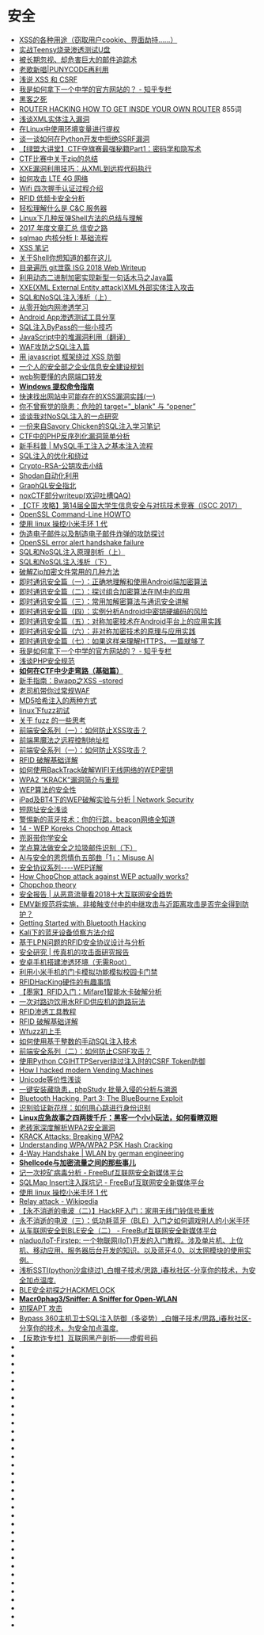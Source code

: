 # 安全



*   [XSS的各种用途（窃取用户cookie、界面劫持......）](https://shimo.im/docs/qigwCWLpvHgBgZFa/)
*   [实战Teensy烧录渗透测试U盘](http://www.freebuf.com/sectool/150367.html)
*   [被长期忽视、却危害巨大的邮件追踪术](http://36kr.com/p/5136373.html)
*   [老歌新唱|PUNYCODE再利用](http://www.lz1y.cn/archives/1469.html)
*   [浅说 XSS 和 CSRF](https://github.com/dwqs/blog/issues/68)
*   [我是如何拿下一个中学的官方网站的？ - 知乎专栏](https://github.com/zhang0peter/good-articles-by-sort/blob/master/精选/我是如何拿下一个中学的官方网站的-知乎专栏.pdf)
*   [黑客之死](https://github.com/zhang0peter/good-articles-by-sort/blob/master/%E7%B2%BE%E9%80%89/%E9%BB%91%E5%AE%A2%E4%B9%8B%E6%AD%BB.pdf)
*   [ROUTER HACKING HOW TO GET INSDE YOUR OWN ROUTER](https://blog.websecurify.com/2018/06/router-hacking.html) 855词
*   [浅谈XML实体注入漏洞](http://www.freebuf.com/vuls/175451.html)
*   [在Linux中使用环境变量进行提权](http://www.freebuf.com/articles/system/173903.html)
*   [谈一谈如何在Python开发中拒绝SSRF漏洞](https://www.leavesongs.com/PYTHON/defend-ssrf-vulnerable-in-python.html)
*   [【绿盟大讲堂】CTF夺旗赛最强秘籍Part1：密码学和隐写术](http://blog.nsfocus.net/ctf-class-part-1/)
*   [CTF比赛中关于zip的总结](https://www.tuicool.com/articles/6BfEfqn)
*   [XXE漏洞利用技巧：从XML到远程代码执行](http://www.freebuf.com/articles/web/177979.html)
*   [如何攻击 LTE 4G 网络](https://mp.weixin.qq.com/s?__biz=MzI5MDQ2NjExOQ==&mid=2247487782&idx=1&sn=98c060254ae4803c84df204863696cd0&chksm=ec1e210edb69a818c54b7a88f13cfc491ce9ac4d9a9d72451811b8b9e1be7296d960f7852bf2&mpshare=1&scene=23&srcid=0821g8351aVg90rZMBU9YPtO#rd)
*   [Wifi 四次握手认证过程介绍](https://mp.weixin.qq.com/s?__biz=MzI5MDQ2NjExOQ==&mid=2247487683&idx=1&sn=8f5ef4ed5e6d352aa7d4790b72e2436f&chksm=ec1e20ebdb69a9fde2226d345531ef851b76729e92fc58a8d2efb18fd5f396b65a4c932f1437&mpshare=1&scene=23&srcid=0821zYfF7beoEq1WdK8vxmiw#rd)
*   [RFID 低频卡安全分析](https://mp.weixin.qq.com/s?__biz=MzI5MDQ2NjExOQ==&mid=2247488027&idx=1&sn=09aefe0d777a9cfe3382b3724a045f0d&chksm=ec1e2233db69ab25c67efff04556ee3dc7c3ce87fece05104505c0a9346cd4772e18cb95268e&mpshare=1&scene=23&srcid=0821KvilFt7OYk97vR8vC3tB#rd)
*   [轻松理解什么是 C&C 服务器](https://mp.weixin.qq.com/s?__biz=MzI5MDQ2NjExOQ==&mid=2247487636&idx=1&sn=f5711c48a8d5e57ed617123b9da365d4&chksm=ec1e20bcdb69a9aa5e584f53d91f18561b1e90ff2568c250d4d543cf64105f84499e162456e4&mpshare=1&scene=23&srcid=0821dOODvmESTC9dhWWob1zK#rd)
*   [Linux下几种反弹Shell方法的总结与理解](http://www.freebuf.com/articles/system/178150.html)
*   [2017 年度文章汇总 信安之路](https://mp.weixin.qq.com/s?__biz=MzI5MDQ2NjExOQ==&mid=2247485926&idx=1&sn=9e12aaabaeb79cf9ec3fbe9db56a2e55&chksm=ec1e39cedb69b0d88228de646b0fcca69896f96a8a49c8225075d30b39f6e53641b04ab86939&mpshare=1&scene=23&srcid=0204dsWWFNM1s3aJHjLwiqRI#rd)
*   [sqlmap 内核分析 I: 基础流程](https://zhuanlan.zhihu.com/p/43242220)
*   [XSS 笔记](http://www.ppbibo.info/?p=217)
*   [关于Shell你想知道的都在这儿](https://mp.weixin.qq.com/s?__biz=MzI4MDEwNzAzNg==&mid=2649445044&idx=2&sn=d2c385d983e398c9f83da10e2159ebaa&chksm=f3a273c7c4d5fad1110d715b723039195d3b96eed3060f345f6f02837cba0400dd8223db4da6&mpshare=1&scene=23&srcid=0913zpQyaJrFDlodbbIq9ImI#rd)
*   [目录遍历 git泄露 ISG 2018 Web Writeup](https://bbs.ichunqiu.com/thread-45213-1-1.html)
*   [利用动态二进制加密实现新型一句话木马之Java篇](https://xz.aliyun.com/t/2744)
*   [XXE(XML External Entity attack)XML外部实体注入攻击](https://bbs.ichunqiu.com/thread-44306-1-1.html)
*   [SQL和NoSQL注入浅析（上）](https://xianzhi.aliyun.com/forum/topic/2075?utm_source=tuicool&utm_medium=referral)
*   [从零开始内网渗透学习](https://github.com/l3m0n/pentest_study)
*   [Android App渗透测试工具分享](http://www.freebuf.com/sectool/182152.html?utm_source=tuicool&utm_medium=referral)
*   [SQL注入ByPass的一些小技巧](https://mp.weixin.qq.com/s/fSBZPkO0-HNYfLgmYWJKCg?utm_source=tuicool&utm_medium=referral)
*   [JavaScript中的堆漏洞利用（翻译）](https://xianzhi.aliyun.com/forum/topic/2107?utm_source=tuicool&utm_medium=referral)
*   [WAF攻防之SQL注入篇](http://galaxylab.org/waf%E6%94%BB%E9%98%B2%E4%B9%8Bsql%E6%B3%A8%E5%85%A5%E7%AF%87/?utm_source=tuicool&utm_medium=referral)
*   [用 javascript 框架绕过 XSS 防御](https://paper.seebug.org/533/)
*   [一个人的安全部之企业信息安全建设规划](http://www.freebuf.com/articles/es/184078.html?utm_source=tuicool&utm_medium=referral)
*   [web狗要懂的内网端口转发](https://www.jianshu.com/p/735e8f1746f0?utm_source=tuicool&utm_medium=referral)
*   [**Windows 提权命令指南**](https://mp.weixin.qq.com/s?__biz=MzI0MDY1MDU4MQ==&mid=2247487190&idx=1&sn=aec6f000b0a10c81d2bfebe3b55d6a2f&chksm=e916deecde6157fa7288869d6484b65b2f0205433ab47caa0f7b887063650c3bd59c5e29bfaf&mpshare=1&scene=23&srcid=0305rAQYQj8WsW4fQnNSY5MB#rd)
*   [快速找出网站中可能存在的XSS漏洞实践(一)](https://bbs.ichunqiu.com/thread-44668-1-1.html)
*   [你不曾察觉的隐患：危险的 target="_blank" 与 “opener”](https://segmentfault.com/a/1190000016421263?utm_source=tuicool&utm_medium=referral)
*   [谈谈我对NoSQL注入的一点研究](https://shimo.im/docs/E8SFuzo791ArlFLJ/)
*   [一份来自Savory Chicken的SQL注入学习笔记](https://bbs.ichunqiu.com/thread-44468-1-1.html)
*   [CTF中的PHP反序列化漏洞简单分析](https://bbs.ichunqiu.com/thread-45290-1-1.html)
*   [新手科普 | MySQL手工注入之基本注入流程](http://www.freebuf.com/articles/web/160352.html?utm_source=tuicool&utm_medium=referral)
*   [SQL注入的优化和绕过](https://bbs.ichunqiu.com/thread-43169-1-1.html)
*   [Crypto-RSA-公钥攻击小结](https://xz.aliyun.com/t/2731?utm_source=tuicool&utm_medium=referral)
*   [Shodan自动化利用](https://xianzhi.aliyun.com/forum/topic/2070?utm_source=tuicool&utm_medium=referral)
*   [GraphQL安全指北](http://www.freebuf.com/articles/web/184040.html?utm_source=tuicool&utm_medium=referral)
*   [noxCTF部分writeup(欢迎吐槽QAQ)](https://bbs.ichunqiu.com/thread-46059-1-1.html)
*   [【CTF 攻略】第14届全国大学生信息安全与对抗技术竞赛（ISCC 2017） ](https://www.anquanke.com/post/id/86174)
*   [OpenSSL Command-Line HOWTO](https://www.madboa.com/geek/openssl/)
*   [使用 linux 操控小米手环 1 代](https://mp.weixin.qq.com/s?__biz=MzI5MDQ2NjExOQ==&mid=2247487294&idx=1&sn=d78bd7c3dd2ad97875f02d3ff183677b&chksm=ec1e3f16db69b600f0b718f248e6f7c245b121e883313ccec73bd4cd9e744a1d129c03effa5b&mpshare=1&scene=23&srcid=0920ode7GmSduRL774q5qSCG#rd)
*   [伪造电子邮件以及制造电子邮件炸弹的攻防探讨](http://www.freebuf.com/sectool/184555.html?utm_source=tuicool&utm_medium=referral)
*   [OpenSSL error alert handshake failure](https://stackoverflow.com/questions/30691476/openssl-error-alert-handshake-failure)
*   [SQL和NoSQL注入原理剖析（上）](https://mp.weixin.qq.com/s?__biz=MzI1NDg4MTIxMw==&mid=2247483732&idx=1&sn=2298cbad2a3f2ed2bd95b7dfc08f256f&scene=21#wechat_redirect)
*   [SQL和NoSQL注入浅析（下）](https://mp.weixin.qq.com/s?__biz=MzI1NDg4MTIxMw==&mid=2247483817&idx=1&sn=6f8632985698245802706e9109e3e6b5&chksm=ea3f3d7bdd48b46d16e6d1446042ddb8776c2f181432e4d182db81582fcd854bc82020c2af12&mpshare=1&scene=23&srcid=09270lSVyrGFZqeoaXFVfgI3#rd)
*   [破解Zip加密文件常用的几种方法](https://www.cnblogs.com/ECJTUACM-873284962/p/9387711.html)
*   [即时通讯安全篇（一）：正确地理解和使用Android端加密算法](http://www.52im.net/thread-216-1-1.html)
*   [即时通讯安全篇（二）：探讨组合加密算法在IM中的应用](http://www.52im.net/thread-217-1-1.html)
*   [即时通讯安全篇（三）：常用加解密算法与通讯安全讲解](http://www.52im.net/thread-219-1-1.html)
*   [即时通讯安全篇（四）：实例分析Android中密钥硬编码的风险](http://www.52im.net/thread-312-1-1.html)
*   [即时通讯安全篇（五）：对称加密技术在Android平台上的应用实践](http://www.52im.net/thread-642-1-1.html)
*   [即时通讯安全篇（六）：非对称加密技术的原理与应用实践](http://www.52im.net/thread-653-1-1.html)
*   [即时通讯安全篇（七）：如果这样来理解HTTPS，一篇就够了](http://www.52im.net/thread-1890-1-1.html)
*   [我是如何拿下一个中学的官方网站的？ - 知乎专栏](https://github.com/zhang0peter/good-articles-by-sort/blob/master/精选/我是如何拿下一个中学的官方网站的-知乎专栏.pdf)
*   [浅谈PHP安全规范](http://www.freebuf.com/articles/web/184567.html?utm_source=tuicool&utm_medium=referral)
*   [**如何在CTF中少走弯路（基础篇）**](https://mp.weixin.qq.com/s?__biz=MjM5NjA0NjgyMA==&mid=2651068636&idx=3&sn=11802b910f3ef2fa2b3cd64cf566c72c&chksm=bd1f8a578a6803414f68677f4d1bfbb290844852904adf7ea1b210d7a9a856ecde0845d6b75b&mpshare=1&scene=23&srcid=0927t1l6Q52MxvXEnXPzjDj8#rd)
*   [新手指南：Bwapp之XSS –stored](https://mp.weixin.qq.com/s?__biz=MzI5MDQ2NjExOQ==&mid=2247486246&idx=1&sn=777ed12d510260ea46e991e3ac1cf62e&chksm=ec1e3b0edb69b218e0198767d40af400f65a909cabd32fa01604ed6fd3a50bfbffa8f7502e6b&mpshare=1&scene=23&srcid=0928XoVICNeCSi5AduwxlDdc#rd)
*   [老司机带你过常规WAF](https://mp.weixin.qq.com/s?__biz=MzIzMTc1MjExOQ==&mid=2247484805&idx=1&sn=342154eb6d029a120fda90f774e26cae&chksm=e89e2d5ddfe9a44b9e7572f2840460de3ecdf3b71801ecca67ba89f3584fbddb87b64f61e81d&mpshare=1&scene=23&srcid=0927M1vDsgB9KnEofPRftv41#rd)
*   [MD5哈希注入的两种方式](https://bbs.ichunqiu.com/thread-46567-1-1.html)
*   [linux下fuzz初试](http://edvison.cn/2018/09/08/linux%E4%B8%8Bfuzz%E5%88%9D%E8%AF%95/?utm_source=tuicool&utm_medium=referral)
*   [关于 fuzz 的一些思考](https://github.com/tinysec/public/blob/master/article/about_fuzz/about_fuzz_cn.md?utm_source=tuicool&utm_medium=referral)
*   [前端安全系列（一）：如何防止XSS攻击？](https://tech.meituan.com/fe_security.html?utm_source=tuicool&utm_medium=referral)
*   [前端黑魔法之远程控制地址栏](https://mp.weixin.qq.com/s?__biz=MjM5NjA0NjgyMA==&mid=2651068106&idx=1&sn=77468b7fd5b6f495909b8ed833053a22&chksm=bd1f84418a680d5756a5bdb8e62f4912fab837ce67fea7acf23a07dcdbd19ba6919f0c4db9fd&mpshare=1&scene=23&srcid=1009rxVuqGE8x8t3sTJgKebT#rd)
*   [前端安全系列（一）：如何防止XSS攻击？](http://www.freebuf.com/articles/web/185654.html?utm_source=tuicool&utm_medium=referral)
*   [RFID 破解基础详解](https://mp.weixin.qq.com/s?__biz=MzI5MDQ2NjExOQ==&mid=2247488354&idx=1&sn=be1205869e1be6bf5df3b3f2132d2969&chksm=ec1e234adb69aa5c7ad878b5ffbaf974c0ab17c8d892d532adf529585b6c2dd27b6d1b09c1ab&mpshare=1&scene=23&srcid=1007cOXOj6yKfhMWWXPz1d6X#rd)
*   [如何使用BackTrack破解WIFI无线网络的WEP密钥](http://linux.cn/thread/12084/1/1/?utm_source=tuicool&utm_medium=referral)
*   [WPA2 “KRACK”漏洞简介与重现](https://paper.seebug.org/512/?utm_source=tuicool&utm_medium=referral)
*   [WEP算法的安全性](http://www.cnblogs.com/frydsh/p/4507378.html?utm_source=tuicool&utm_medium=referral)
*   [iPad及BT4下的WEP破解实验与分析 | Network Security](http://blog.csdn.net/stone548534/article/details/8836217?utm_source=tuicool&utm_medium=referral)
*   [短网址安全浅谈](https://security.tencent.com/index.php/blog/msg/126?utm_source=tuicool&utm_medium=referral)
*   [警惕新的蓝牙技术：你的行踪，beacon网络全知道](http://www.leiphone.com/news/201410/dLK0yUhN8j7VNhge.html?utm_source=tuicool&utm_medium=referral)
*   [14 - WEP Koreks Chopchop Attack](https://itfellover.com/14-wep-koreks-chopchop-attack/)
*   [兜哥带你学安全](http://zhuanlan.freebuf.com/column/index/?name=%E5%85%9C%E5%93%A5%E5%B8%A6%E4%BD%A0%E5%AD%A6%E5%AE%89%E5%85%A8)
*   [学点算法做安全之垃圾邮件识别（下）](http://www.freebuf.com/column/135850.html)
*   [AI与安全的恩怨情仇五部曲「1」：Misuse AI](http://www.freebuf.com/articles/network/186634.html?utm_source=tuicool&utm_medium=referral)
*   [安全协议系列----WEP详解](http://www.cnblogs.com/efzju/archive/2013/06/12/3018661.html?utm_source=tuicool&utm_medium=referral)
*   [How ChopChop attack against WEP actually works?](https://security.stackexchange.com/questions/72987/how-chopchop-attack-against-wep-actually-works)
*   [Chopchop theory](https://www.aircrack-ng.org/doku.php?id=chopchoptheory)
*   [安全报告 | 从恶意流量看2018十大互联网安全趋势](https://bbs.ichunqiu.com/thread-46970-1-1.html)
*   [EMV新规范将实施，非接触支付中的中继攻击与近距离攻击是否完全得到防护？](http://www.4hou.com/technology/11440.html?utm_source=tuicool&utm_medium=referral)
*   [Getting Started with Bluetooth Hacking](https://www.hackers-arise.com/getting-started-with-bluetooth-hack)
*   [Kali下的蓝牙设备侦察方法介绍](http://www.freebuf.com/sectool/173589.html?utm_source=tuicool&utm_medium=referral)
*   [基于LPN问题的RFID安全协议设计与分析](https://wenku.baidu.com/view/c177120303d8ce2f006623fa.html)
*   [安全研究 | 传真机的攻击面研究报告](http://www.freebuf.com/articles/paper/186769.html?utm_source=tuicool&utm_medium=referral)
*   [安卓手机搭建渗透环境（无需Root）](https://www.freebuf.com/sectool/186251.html?utm_source=tuicool&utm_medium=referral)
*   [利用小米手机的门卡模拟功能模拟校园卡门禁](https://www.cc98.org/topic/4787035/1#1)
*   [RFIDHacKing硬件的有趣事情](https://bbs.ichunqiu.com/forum.php?mod=viewthread&tid=21207&highlight=rfid)
*   [【墨家】RFID入门：Mifare1智能水卡破解分析](https://bbs.ichunqiu.com/forum.php?mod=viewthread&tid=6704&highlight=rfid)
*   [一次对路边饮用水RFID供应机的跑路玩法](https://bbs.ichunqiu.com/forum.php?mod=viewthread&tid=24889&highlight=rfid)
*   [RFID渗透工具教程](https://bbs.ichunqiu.com/forum.php?mod=viewthread&tid=39443&highlight=rfid)
*   [RFID 破解基础详解](https://mp.weixin.qq.com/s?__biz=MzI5MDQ2NjExOQ==&mid=2247488354&idx=1&sn=be1205869e1be6bf5df3b3f2132d2969&chksm=ec1e234adb69aa5c7ad878b5ffbaf974c0ab17c8d892d532adf529585b6c2dd27b6d1b09c1ab&mpshare=1&scene=23&srcid=1007cOXOj6yKfhMWWXPz1d6X#rd)
*   [Wfuzz初上手](https://gh0st.cn/archives/2018-10-28/1?utm_source=tuicool&utm_medium=referral)
*   [如何使用基于整数的手动SQL注入技术](http://www.freebuf.com/articles/web/185274.html?utm_source=tuicool&utm_medium=referral)
*   [前端安全系列（二）：如何防止CSRF攻击？](http://www.freebuf.com/articles/web/186880.html?utm_source=tuicool&utm_medium=referral)
*   [使用Python CGIHTTPServer绕过注入时的CSRF Token防御](http://www.freebuf.com/articles/web/185545.html?utm_source=tuicool&utm_medium=referral)
*   [How I hacked modern Vending Machines](https://hackernoon.com/how-i-hacked-modern-vending-machines-43f4ae8decec)
*   [Unicode等价性浅谈](https://lylemi.github.io/2018/10/29/unicode-normalization/?utm_source=tuicool&utm_medium=referral)
*   [一键安装藏隐患，phpStudy 批量入侵的分析与溯源](https://bbs.ichunqiu.com/thread-47215-1-1.html)
*   [Bluetooth Hacking, Part 3: The BlueBourne Exploit](https://www.hackers-arise.com/single-post/2017/10/31/Bluetooth-Hacking-Part-3-The-BlueBourne-Exploit?instaceId=instanceId_PlaceHolder&wixSiteUrl=wixSit)
*   [识别验证新花样：如何用心跳进行身份识别](https://mp.weixin.qq.com/s?__biz=MzI0MDY1MDU4MQ==&mid=2247485819&idx=2&sn=25c6f38abc7cde35207f5a8ea4130cb7&chksm=e916d941de61505735b2effa80a568c4bbb6f5d22c2393527e95e98ffce6faf3230069b9ead5&mpshare=1&scene=23&srcid=1101i1bd88lknaPZdejP2yOY#rd)
*   [**Linux应急故事之四两拨千斤：黑客一个小小玩法，如何看瞎双眼**](https://www.freebuf.com/articles/terminal/187842.html?utm_source=tuicool&utm_medium=referral)
*   [老砖家深度解析WPA2安全漏洞](http://www.ctocio.com/security/communication/25569.html?utm_source=tuicool&utm_medium=referral)
*   [KRACK Attacks: Breaking WPA2](https://www.krackattacks.com/)
*   [Understanding WPA/WPA2 PSK Hash Cracking](https://www.ins1gn1a.com/understanding-wpa-psk-cracking/)
*   [4-Way Handshake | WLAN by german engineering](https://wlan1nde.wordpress.com/2014/10/27/4-way-handshake/)
*   [**Shellcode与加密流量之间的那些事儿**](https://www.freebuf.com/articles/database/182160.html?utm_source=tuicool&utm_medium=referral)
*   [记一次挖矿病毒分析 - FreeBuf互联网安全新媒体平台](https://www.freebuf.com/articles/network/188108.html?utm_source=tuicool&utm_medium=referral)
*   [SQLMap Insert注入踩坑记 - FreeBuf互联网安全新媒体平台](https://www.freebuf.com/articles/web/188402.html?utm_source=tuicool&utm_medium=referral)
*   [使用 linux 操控小米手环 1 代](https://mp.weixin.qq.com/s?__biz=MzI5MDQ2NjExOQ==&mid=2247487294&idx=1&sn=d78bd7c3dd2ad97875f02d3ff183677b&chksm=ec1e3f16db69b600f0b718f248e6f7c245b121e883313ccec73bd4cd9e744a1d129c03effa5b&mpshare=1&scene=23&srcid=0920ode7GmSduRL774q5qSCG#rd)
*   [Relay attack - Wikipedia](https://en.wikipedia.org/wiki/Relay_attack)
*   [【永不消逝的电波（二）】HackRF入门：家用无线门铃信号重放](https://www.freebuf.com/news/topnews/83650.html)
*   [永不消逝的电波（三）：低功耗蓝牙（BLE）入门之如何调戏别人的小米手环](https://www.freebuf.com/news/88281.html)
*   [从车联网安全到BLE安全（二） - FreeBuf互联网安全新媒体平台](https://www.freebuf.com/articles/terminal/167078.html?utm_source=tuicool&utm_medium=referral)
*   [nladuo/IoT-Firstep: 一个物联网(IoT)开发的入门教程。涉及单片机、上位机、移动应用、服务器后台开发的知识。以及蓝牙4.0、以太网模块的使用实例。](https://github.com/nladuo/IoT-Firstep)
*   [浅析SSTI(python沙盒绕过)_白帽子技术/思路_i春秋社区-分享你的技术，为安全加点温度.](https://bbs.ichunqiu.com/thread-47685-1-1.html)
*   [BLE安全初探之HACKMELOCK](https://larry.ngrep.me/2018/11/24/ble-sec-hackmelock/?utm_source=tuicool&utm_medium=referral)
*   [**Macr0phag3/Sniffer: A Sniffer for Open-WLAN**](https://github.com/Macr0phag3/Sniffer)
*   [初探APT 攻击](https://bbs.ichunqiu.com/thread-48125-1-1.html)
*   [Bypass 360主机卫士SQL注入防御（多姿势）_白帽子技术/思路_i春秋社区-分享你的技术，为安全加点温度.](https://bbs.ichunqiu.com/thread-40809-1-1.html)
*   [【反欺诈专栏】互联网黑产剖析——虚假号码](https://mp.weixin.qq.com/s/u7yLYplkvprMA08DTCMNiw?utm_source=tuicool&utm_medium=referral)
*   []()
*   []()
*   []()
*   []()
*   []()
*   []()
*   []()
*   []()
*   []()
*   []()
*   []()
*   []()
*   []()
*   []()
*   []()
*   []()
*   []()
*   []()
*   []()
*   []()
*   []()
*   []()
*   []()
*   []()
*   []()
*   []()
*   []()
*   []()
*   []()
*   []()
*   []()
*   []()
*   []()
*   []()







